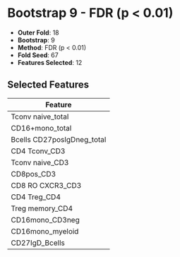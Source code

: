 # Bootstrap 9 - FDR (p < 0.01)

- **Outer Fold**: 18
- **Bootstrap**: 9
- **Method**: FDR (p < 0.01)
- **Fold Seed**: 67
- **Features Selected**: 12

## Selected Features

| Feature |
|---------|
| Tconv naive_total |
| CD16+mono_total |
| Bcells CD27posIgDneg_total |
| CD4 Tconv_CD3 |
| Tconv naive_CD3 |
| CD8pos_CD3 |
| CD8 RO CXCR3_CD3 |
| CD4 Treg_CD4 |
| Treg memory_CD4 |
| CD16mono_CD3neg |
| CD16mono_myeloid |
| CD27IgD_Bcells |
